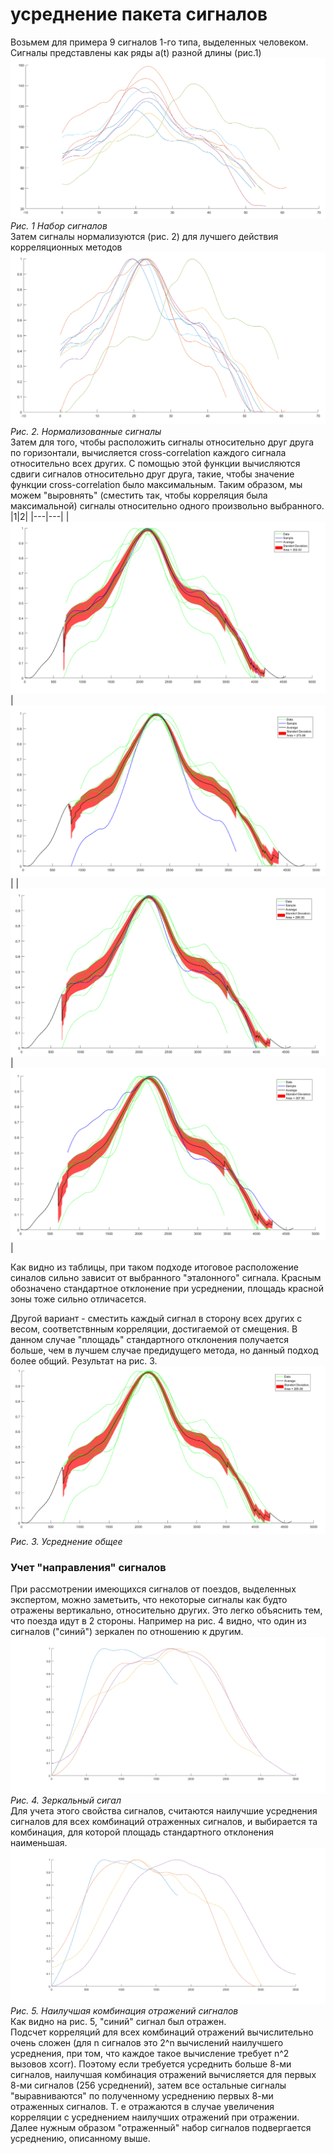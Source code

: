 # усреднение пакета сигналов
Возьмем для примера 9 сигналов 1-го типа, выделенных человеком.
Сигналы представлены как ряды a(t) разной длины (рис.1)
![рис.1 Набор сигналов](./pics/fig1.png)
*Рис. 1 Набор сигналов* <br />
Затем сигналы нормализуются (рис. 2) для лучшего действия корреляционных методов
![Рис. 2. Нормализованные сигналы](./pics/fig2.png)
*Рис. 2. Нормализованные сигналы* <br />
Затем для того, чтобы расположить сигналы относительно друг друга по горизонтали, вычисляется cross-correlation каждого сигнала относительно всех других. С помощью этой функции вычисляются сдвиги сигналов относительно друг друга, такие, чтобы значение функции cross-correlation было максимальным.
Таким образом, мы можем "выровнять" (сместить так, чтобы корреляция была максимальной) сигналы относительно одного произвольно выбранного.
|1|2|
|---|---|
|![](./pics/fig3_1.png)|![](./pics/fig3_2.png)|
|![](./pics/fig3_6.png)|![](./pics/fig3_9.png)|

Как видно из таблицы, при таком подходе итоговое расположение синалов сильно зависит от выбранного "эталонного" сигнала. Красным обозначено стандартное отклонение при усреднении, площадь красной зоны тоже сильно отличасется.

Другой вариант - сместить каждый сигнал в сторону всех других с весом, соответствнным корреляции, достигаемой от смещения. В данном случае "площадь" стандартного отклонения получается больше, чем в лучшем случае предидущего метода, но данный подход более общий. Результат на рис. 3.
![Рис. 3. Усреднение общее](./pics/fig4.png)
*Рис. 3. Усреднение общее*
### Учет "направления" сигналов
При рассмотрении имеющихся сигналов от поездов, выделенных экспертом, можно заметьить, что некоторые сигналы как будто отражены вертикально, относительно других. Это легко объяснить тем, что поезда идут в 2 стороны. Например на рис. 4 видно, что один из сигналов ("синий") зеркален по отношению к другим.
![Рис. 4. Зеркальный сигал](./pics/fig5.png)
*Рис. 4. Зеркальный сигал* <br />
Для учета этого свойства сигналов, считаются наилучшие усреднения сигналов для всех комбинаций отраженных сигналов, и выбирается та комбинация, для которой площадь стандартного отклонения наименьшая.
![Рис. 5. Наилучшая комбинация отражений сигналов](./pics/fig6.png)
*Рис. 5. Наилучшая комбинация отражений сигналов*<br />
Как видно на рис. 5, "синий" сигнал был отражен. <br />
Подсчет корреляций для всех комбинаций отражений вычислительно очень сложен (для n сигналов это 2^n вычислений наилучшего усреднения, при том, что каждое такое вычисление требует n^2 вызовов xcorr). Поэтому если требуется усреднить больше 8-ми сигналов, наилучшая комбинация отражений вычисляется для первых 8-ми сигналов (256 усреднений), затем все остальные сигналы "выравниваются" по полученному усреднению первых 8-ми отраженных сигналов. Т. е отражаются в случае увеличения корреляции с усреднением наилучших отражений при отражении. Далее нужным образом "отраженный" набор сигналов подвергается усреднению, описанному выше.